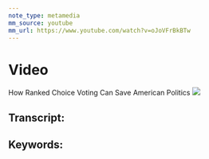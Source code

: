 ```yaml
---
note_type: metamedia
mm_source: youtube
mm_url: https://www.youtube.com/watch?v=oJoVFrBkBTw
---
```


# Video
How Ranked Choice Voting Can Save American Politics
![](https://www.youtube.com/watch?v=oJoVFrBkBTw)

## Transcript:


## Keywords:
